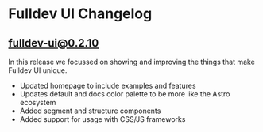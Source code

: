 # Fulldev UI Changelog

## fulldev-ui@0.2.10

In this release we focussed on showing and improving the things that make Fulldev UI unique.

- Updated homepage to include examples and features
- Updates default and docs color palette to be more like the Astro ecosystem
- Added segment and structure components
- Added support for usage with CSS/JS frameworks